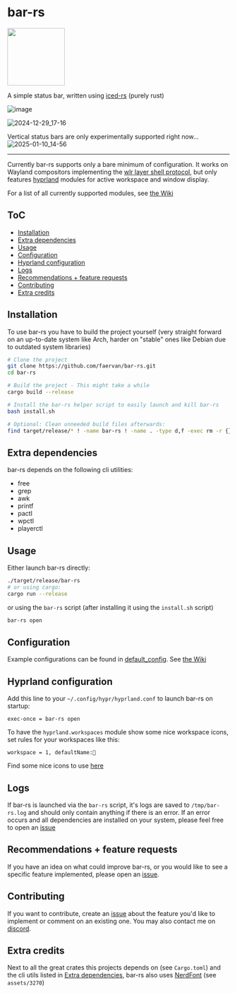 # bar-rs
<a href="https://github.com/iced-rs/iced">
  <img src="https://gist.githubusercontent.com/hecrj/ad7ecd38f6e47ff3688a38c79fd108f0/raw/74384875ecbad02ae2a926425e9bcafd0695bade/color.svg" width="130px">
</a>

A simple status bar, written using [iced-rs](https://github.com/iced-rs/iced/) (purely rust)

![image](https://github.com/user-attachments/assets/29daa606-3189-4355-bc04-a21e8f245f6f)

![2024-12-29_17-16](https://github.com/user-attachments/assets/199452ec-b5bc-4ac3-ac35-ef7aed732c2f)

Vertical status bars are only experimentally supported right now...
![2025-01-10_14-56](https://github.com/user-attachments/assets/f7bc78e5-56df-4c92-ba4d-f26180baea9b)

---

Currently bar-rs supports only a bare minimum of configuration. It works on Wayland compositors implementing the [wlr layer shell protocol](https://wayland.app/protocols/wlr-layer-shell-unstable-v1#compositor-support), but only features [hyprland](https://github.com/hyprwm/Hyprland/) modules for active workspace and window display.

For a list of all currently supported modules, see [the Wiki](https://github.com/Faervan/bar-rs/wiki#modules)

## ToC
- [Installation](#installation)
- [Extra dependencies](#extra-dependencies)
- [Usage](#usage)
- [Configuration](#configuration)
- [Hyprland configuration](#hyprland-configuration)
- [Logs](#logs)
- [Recommendations + feature requests](#recommendations--feature-requests)
- [Contributing](#contributing)
- [Extra credits](#extra-credits)

## Installation
To use bar-rs you have to build the project yourself (very straight forward on an up-to-date system like Arch, harder on "stable" ones like Debian due to outdated system libraries)

```sh
# Clone the project
git clone https://github.com/faervan/bar-rs.git
cd bar-rs

# Build the project - This might take a while
cargo build --release

# Install the bar-rs helper script to easily launch and kill bar-rs
bash install.sh

# Optional: Clean unneeded build files afterwards:
find target/release/* ! -name bar-rs ! -name . -type d,f -exec rm -r {} +
```

## Extra dependencies
bar-rs depends on the following cli utilities:
- free
- grep
- awk
- printf
- pactl
- wpctl
- playerctl

## Usage
Either launch bar-rs directly:

```sh
./target/release/bar-rs
# or using cargo:
cargo run --release
```

or using the `bar-rs` script (after installing it using the `install.sh` script)
```sh
bar-rs open
```

## Configuration
Example configurations can be found in [default_config](https://github.com/Faervan/bar-rs/tree/main/default_config).
See [the Wiki](https://github.com/Faervan/bar-rs/wiki)

## Hyprland configuration
Add this line to your `~/.config/hypr/hyprland.conf` to launch bar-rs on startup:
```
exec-once = bar-rs open
```

To have the `hyprland.workspaces` module show some nice workspace icons, set rules for your workspaces like this:
```
workspace = 1, defaultName:󰈹
```
Find some nice icons to use [here](https://www.nerdfonts.com/cheat-sheet)

## Logs
If bar-rs is launched via the `bar-rs` script, it's logs are saved to `/tmp/bar-rs.log` and should only contain anything if there is an error.
If an error occurs and all dependencies are installed on your system, please feel free to open an [issue](https://github.com/faervan/bar-rs/issues)

## Recommendations + feature requests
If you have an idea on what could improve bar-rs, or you would like to see a specific feature implemented, please open an [issue](https://github.com/faervan/bar-rs/issues).

## Contributing
If you want to contribute, create an [issue](https://github.com/faervan/bar-rs/issues) about the feature you'd like to implement or comment on an existing one. You may also contact me on [discord](https://discord.com/users/738658712620630076).

## Extra credits
Next to all the great crates this projects depends on (see `Cargo.toml`) and the cli utils listed in [Extra dependencies](#extra-dependencies), bar-rs also uses [NerdFont](https://www.nerdfonts.com/) (see `assets/3270`)
